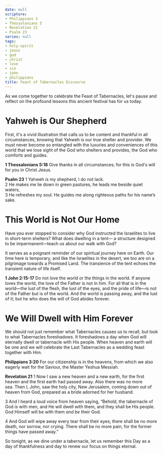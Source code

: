 ```yaml
---
date: null
scripture:
- Philippians 3
- Thessalonians 5
- Revelation 21
- Psalm 23
series: null
tags:
- holy-spirit
- jesus
- god
- christ
- love
- sin
- john
- philippians
title: Feast of Tabernacles Discourse
---
```




As we come together to celebrate the Feast of Tabernacles, let's pause and reflect on the profound lessons this ancient festival has for us today.

# Yahweh is Our Shepherd

First, it's a vivid illustration that calls us to be content and thankful in all circumstances, knowing that Yahweh is our true shelter and provider. We must never become so entangled with the luxuries and conveniences of this world that we lose sight of the God who shelters and provides, the God who comforts and guides.

**1 Thessalonians 5:18**
Give thanks in all circumstances; for this is God's will for you in Christ Jesus.

**Psalm 23**
1 Yahweh is my shepherd, I do not lack.  
2 He makes me lie down in green pastures, he leads me beside quiet waters,  
3 He refreshes my soul.  He guides me along righteous paths for his name’s sake.

# This World is Not Our Home
Have you ever stopped to consider why God instructed the Israelites to live in short-term shelters? What does dwelling in a tent— a structure designed to be impermanent—teach us about our walk with God?

It serves as a poignant reminder of our spiritual journey here on Earth. Our time here is temporary, and like the Israelites in the desert, we too are on a pilgrimage towards a Promised Land. The transience of the tent echoes the transient nature of life itself.

**1 John‬ ‭2:15-17‬**
Do not love the world or the things in the world. If anyone loves the world, the love of the Father is not in him. For all that is in the world—the lust of the flesh, the lust of the eyes, and the pride of life—is not of the Father but is of the world. And the world is passing away, and the lust of it; but he who does the will of God abides forever.

# We Will Dwell with Him Forever
We should not just remember what Tabernacles causes us to recall, but look to what Tabernacles foreshadows. It foreshadows a day when God will eternally dwell or tabernacle with His people. When heaven and earth will be one and we will celebrate the Last Tabernacles as a wedding feast together with Him.

**Philippians 3:20**
For our citizenship is in the heavens, from which we also eagerly wait for the Saviour, the Master Yeshua Messiah.

**Revelation 21**
1 Now I saw a new heaven and a new earth, for the first heaven and the first earth had passed away. Also there was no more sea. Then I, John, saw the holy city, New Jerusalem, coming down out of heaven from God, prepared as a bride adorned for her husband. 

3 And I heard a loud voice from heaven saying, “Behold, the tabernacle of God _is_ with men, and He will dwell with them, and they shall be His people. God Himself will be with them _and be_ their God. 

4 And God will wipe away every tear from their eyes; there shall be no more death, nor sorrow, nor crying. There shall be no more pain, for the former things have passed away.”

So tonight, as we dine under a tabernacle, let us remember this Day as a day of thankfulness and day to renew our focus on things eternal. 